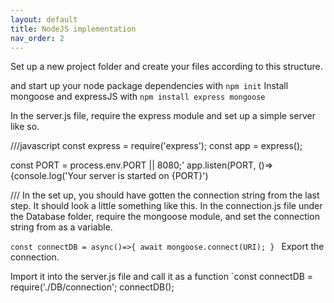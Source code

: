 ```yaml
---
layout: default
title: NodeJS implementation
nav_order: 2
---
```


Set up a new project folder and create your files according to this structure. 

and start up your node package dependencies with `npm init`
Install mongoose and expressJS with `npm install express mongoose`




In the server.js file, require the express module and set up a simple server like so. 

///javascript
const express = require('express');
const app = express();

const PORT = process.env.PORT || 8080;'
app.listen(PORT, ()=>{console.log('Your server is started on {PORT}')

///
In the set up, you should have gotten the connection string from the last step. It should look a little something like this.
In the connection.js file under the Database folder, require the mongoose module, and set the connection string from as a variable. 

`const connectDB = async()=>{
  await mongoose.connect(URI);
}
`
Export the connection. 

Import it into the server.js file and call it as a function
`const connectDB = require('./DB/connection';
connectDB();

